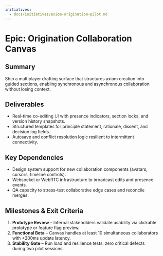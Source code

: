 ```yaml
---
initiatives:
  - docs/initiatives/axiom-origination-pilot.md
---
```


# Epic: Origination Collaboration Canvas

## Summary
Ship a multiplayer drafting surface that structures axiom creation into guided sections, enabling synchronous and asynchronous collaboration without losing context.

## Deliverables
- Real-time co-editing UI with presence indicators, section locks, and version history snapshots.
- Structured templates for principle statement, rationale, dissent, and decision log fields.
- Autosave and conflict resolution logic resilient to intermittent connectivity.

## Key Dependencies
- Design system support for new collaboration components (avatars, cursors, timeline controls).
- Websocket or WebRTC infrastructure to broadcast edits and presence events.
- QA capacity to stress-test collaborative edge cases and reconcile merges.

## Milestones & Exit Criteria
1. **Prototype Review** – Internal stakeholders validate usability via clickable prototype or feature flag preview.
2. **Functional Beta** – Canvas handles at least 10 simultaneous collaborators with <200ms update latency.
3. **Stability Gate** – Run load and resilience tests; zero critical defects during two pilot sessions.

